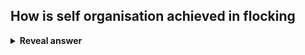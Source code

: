 ## How is self organisation achieved in flocking
<details>
<summary><b>Reveal answer</b></summary>
Neighbour mimecry<br>Environmental guidance
</details>

